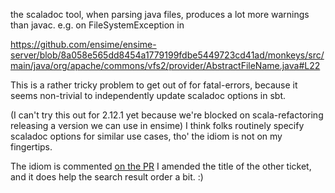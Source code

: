 the scaladoc tool, when parsing java files, produces a lot more warnings than javac. e.g. on FileSystemException in

https://github.com/ensime/ensime-server/blob/8a058e565dd8454a1779199fdbe5449723cd41ad/monkeys/src/main/java/org/apache/commons/vfs2/provider/AbstractFileName.java#L22

This is a rather tricky problem to get out of for fatal-errors, because it seems non-trivial to independently update scaladoc options in sbt.

(I can't try this out for 2.12.1 yet because we're blocked on scala-refactoring releasing a version we can use in ensime)
I think folks routinely specify scaladoc options for similar use cases, tho' the idiom is not on my fingertips.

The idiom is commented [on the PR](https://github.com/scala/scala/pull/5535)
I amended the title of the other ticket, and it does help the search result order a bit. :)
